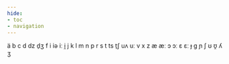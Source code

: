 ```yaml
---
hide:
- toc
- navigation
---
```

ä
b
c
d
dz
d̠ʒ
f
i
iə
iː
i̯
j
k
l
m
n
p
r
s
t
ts
t̠ʃ
uʌ
uː
v
x
z
æ
æː
ɔ
ɔː
ɛ
ɛː
ɟ
ɡ
ɲ
ʃ
ʊ
ʊ̯
ʎ
ʒ
